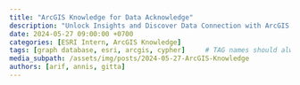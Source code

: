 ```yaml
---
title: "ArcGIS Knowledge for Data Acknowledge"
description: "Unlock Insights and Discover Data Connection with ArcGIS Knowledge"
date: 2024-05-27 09:00:00 +0700
categories: [ESRI Intern, ArcGIS Knowledge]
tags: [graph database, esri, arcgis, cypher]     # TAG names should always be lowercase
media_subpath: /assets/img/posts/2024-05-27-ArcGIS-Knowledge
authors: [arif, annis, gitta]
---
```

